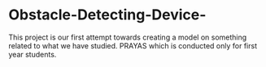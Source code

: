 # Obstacle-Detecting-Device-
This project is our first attempt towards creating a model on something related to what we have studied. PRAYAS which is conducted only for first year students.
